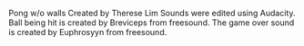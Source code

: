 Pong w/o walls
Created by Therese Lim
Sounds were edited using Audacity.
Ball being hit is created by Breviceps from freesound.
The game over sound is created by Euphrosyyn from freesound.
